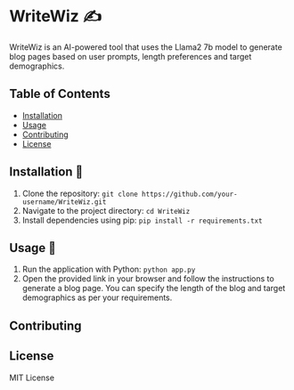 # WriteWiz ✍️
WriteWiz is an AI-powered tool that uses the Llama2 7b model to generate blog pages based on user prompts, length preferences and target demographics.

## Table of Contents
* [Installation](#installation)
* [Usage](#usage)
* [Contributing](#contributing)
* [License](#license)

## Installation 🔧
1. Clone the repository: `git clone https://github.com/your-username/WriteWiz.git`
2. Navigate to the project directory: `cd WriteWiz`
3. Install dependencies using pip: `pip install -r requirements.txt`

## Usage 🚀
1. Run the application with Python: `python app.py`
2. Open the provided link in your browser and follow the instructions to generate a blog page. You can specify the length of the blog and target demographics as per your requirements.

## Contributing
## License
MIT License
